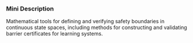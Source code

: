 ### Mini Description

Mathematical tools for defining and verifying safety boundaries in continuous state spaces, including methods for constructing and validating barrier certificates for learning systems.
